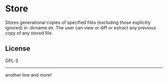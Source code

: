 # Store

Stores generational copies of specified files (excluding those explicitly
ignored) in .dirname.str. The user can view or diff or extract any previous
copy of any stored file.

## License

GPL-3

---

another line
and more!
